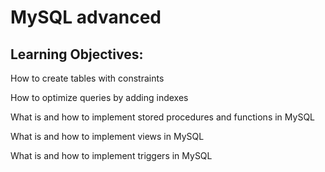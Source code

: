 # MySQL advanced

## Learning Objectives:

 How to create tables with constraints

 How to optimize queries by adding indexes

 What is and how to implement stored procedures and functions in MySQL

 What is and how to implement views in MySQL

 What is and how to implement triggers in MySQL
